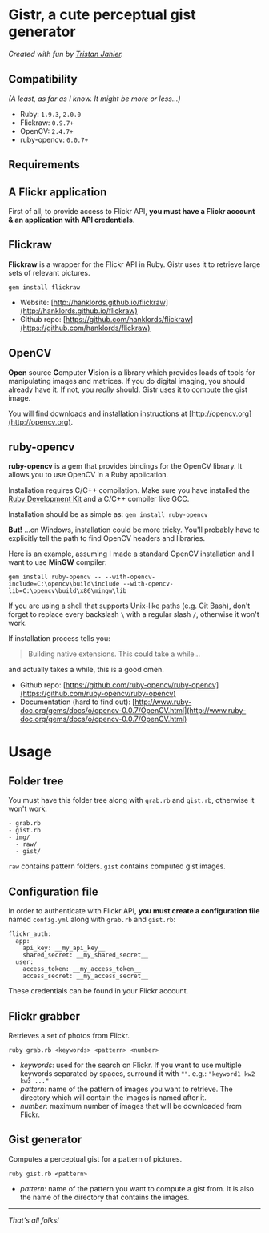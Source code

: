 # Gistr, a cute perceptual gist generator

*Created with fun by [Tristan Jahier](http://tristan-jahier.fr).*

## Compatibility

*(A least, as far as I know. It might be more or less...)*

- Ruby: `1.9.3`, `2.0.0`
- Flickraw: `0.9.7+`
- OpenCV: `2.4.7+`
- ruby-opencv: `0.0.7+`

## Requirements

## A Flickr application

First of all, to provide access to Flickr API, **you must have a Flickr account & an application with API credentials**.

## Flickraw

**Flickraw** is a wrapper for the Flickr API in Ruby. Gistr uses it to retrieve large sets of relevant pictures.

```gem install flickraw```

- Website: [http://hanklords.github.io/flickraw](http://hanklords.github.io/flickraw)
- Github repo: [https://github.com/hanklords/flickraw](https://github.com/hanklords/flickraw)

## OpenCV

**Open** source **C**omputer **V**ision is a library which provides loads of tools for manipulating images and matrices. If you do digital imaging, you should already have it. If not, you *really* should. Gistr uses it to compute the gist image.

You will find downloads and installation instructions at [http://opencv.org](http://opencv.org).

## ruby-opencv

**ruby-opencv** is a gem that provides bindings for the OpenCV library. It allows you to use OpenCV in a Ruby application.

Installation requires C/C++ compilation. Make sure you have installed the [Ruby Development Kit](https://github.com/oneclick/rubyinstaller/wiki/Development-Kit) and a C/C++ compiler like GCC.

Installation should be as simple as: ```gem install ruby-opencv```

**But!** ...on Windows, installation could be more tricky. You'll probably have to explicitly tell the path to find OpenCV headers and libraries.

Here is an example, assuming I made a standard OpenCV installation and I want to use **MinGW** compiler:

```gem install ruby-opencv -- --with-opencv-include=C:\opencv\build\include --with-opencv-lib=C:\opencv\build\x86\mingw\lib```

If you are using a shell that supports Unix-like paths (e.g. Git Bash), don't forget to replace every backslash `\` with a regular slash `/`, otherwise it won't work.

If installation process tells you:

> Building native extensions.  This could take a while...

and actually takes a while, this is a good omen.

- Github repo: [https://github.com/ruby-opencv/ruby-opencv](https://github.com/ruby-opencv/ruby-opencv)
- Documentation (hard to find out): [http://www.ruby-doc.org/gems/docs/o/opencv-0.0.7/OpenCV.html](http://www.ruby-doc.org/gems/docs/o/opencv-0.0.7/OpenCV.html) 

# Usage

## Folder tree

You must have this folder tree along with `grab.rb` and `gist.rb`, otherwise it won't work.

	- grab.rb
	- gist.rb
	- img/
	  - raw/
	  - gist/

`raw` contains pattern folders. `gist` contains computed gist images.

## Configuration file

In order to authenticate with Flickr API, **you must create a configuration file** named `config.yml` along with `grab.rb` and `gist.rb`:

	flickr_auth:
	  app:
		api_key: __my_api_key__
		shared_secret: __my_shared_secret__
	  user:
		access_token: __my_access_token__
		access_secret: __my_access_secret__

These credentials can be found in your Flickr account.

## Flickr grabber

Retrieves a set of photos from Flickr.

```ruby grab.rb <keywords> <pattern> <number>```

- *keywords*: used for the search on Flickr. If you want to use multiple keywords separated by spaces, surround it with `""`. e.g.: `"keyword1 kw2 kw3 ..."`
- *pattern*: name of the pattern of images you want to retrieve. The directory which will contain the images is named after it.
- *number*: maximum number of images that will be downloaded from Flickr.

## Gist generator

Computes a perceptual gist for a pattern of pictures.

```ruby gist.rb <pattern>```

- *pattern*: name of the pattern you want to compute a gist from. It is also the name of the directory that contains the images.

---

*That's all folks!*
